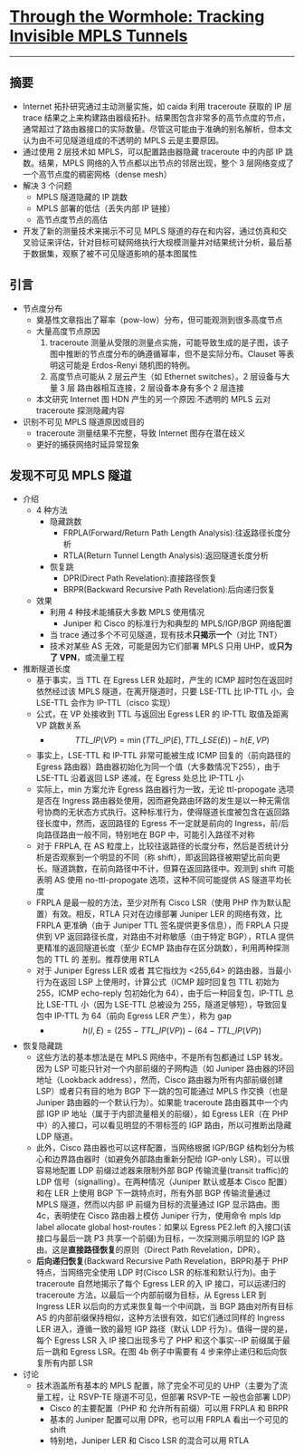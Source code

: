 # [Through the Wormhole: Tracking Invisible MPLS Tunnels](https://orbi.ulg.ac.be/bitstream/2268/214681/1/paper.pdf)
------

## 摘要
- Internet 拓扑研究通过主动测量实施，如 caida 利用 traceroute 获取的 IP 层 trace 结果之上来构建路由器级拓扑。结果图包含非常多的高节点度的节点，通常超过了路由器接口的实际数量。尽管这可能由于准确的别名解析，但本文认为由不可见隧道组成的不透明的 MPLS 云是主要原因。
- 通过使用 2 层技术如 MPLS，可以配置路由器隐藏 traceroute 中的内部 IP 跳数。结果，MPLS 网络的入节点都以出节点的邻居出现，整个 3 层网络变成了一个高节点度的稠密网格（dense mesh）
- 解决 3 个问题
	- MPLS 隧道隐藏的 IP 跳数
	- MPLS 部署的低估（丢失内部 IP 链接）
	- 高节点度节点的高估
- 开发了新的测量技术来揭示不可见 MPLS 隧道的存在和内容，通过仿真和交叉验证来评估，针对目标可疑网络执行大规模测量并对结果统计分析，最后基于数据集，观察了被不可见隧道影响的基本图属性 

## 引言
- 节点度分布
	- 奠基性文章指出了幂率（pow-low）分布，但可能观测到很多高度节点
	- 大量高度节点原因
		1. traceroute 测量从受限的测量点实施，可能导致生成的是子图，该子图中推断的节点度分布的确遵循幂率，但不是实际分布。Clauset 等表明这可能是 Erdos-Renyi 随机图的特例。
		2. 高度节点可能从 2 层云产生（如 Ethernet switches）。2 层设备与大量 3 层 路由器相互连接，2 层设备本身有多个 2 层连接
	- 本文研究 Internet 图 HDN 产生的另一个原因:不透明的 MPLS 云对 traceroute 探测隐藏内容
- 识别不可见 MPLS 隧道原因或目的
	- traceroute 测量结果不完整，导致 Internet 图存在潜在歧义
	- 更好的捕获网络时延异常现象

## 发现不可见 MPLS 隧道
- 介绍
	- 4 种方法
		- 隐藏跳数
			- FRPLA(Forward/Return Path Length Analysis):往返路径长度分析
			- RTLA(Return Tunnel Length Analysis):返回隧道长度分析
		- 恢复跳
			- DPR(Direct Path Revelation):直接路径恢复
			- BRPR(Backward Recursive Path Revelation):后向递归恢复
	- 效果
		- 利用 4 种技术能捕获大多数 MPLS 使用情况
			- Juniper 和 Cisco 的标准行为和典型的 MPLS/IGP/BGP 网络配置
		- 当 trace 通过多个不可见隧道，现有技术**只揭示一个**（对比 TNT）
		- 技术对某些 AS 无效，可能是因为它们部署 MPLS 只用 UHP，或**只为了 VPN**，或流量工程 
- 推断隧道长度
	- 基于事实，当 TTL 在 Egress LER 处超时，产生的 ICMP 超时包在返回时依然经过该 MPLS 隧道，在离开隧道时，只要 LSE-TTL 比 IP-TTL 小，会 LSE-TTL 会作为 IP-TTL（cisco 实现）
	- 公式，在 VP 处接收到 TTL 与返回出 Egress LER 的 IP-TTL 取值及距离 VP 跳数关系 
		- $$TTL\_{IP}(VP)=\min(TTL\_{IP}(E),TTL\_{LSE}(E))-h(E,VP)$$ 
  	- 事实上，LSE-TTL 和 IP-TTL 非常可能被生成 ICMP 回复的（前向路径的 Egress 路由器）路由器初始化为同一个值（大多数情况下255），由于 LSE-TTL 沿着返回 LSP 递减，在 Egress 处总比 IP-TTL 小
  	- 实际上，min 方案允许 Egress 路由器行为一致，无论 ttl-propogate 选项是否在 Ingress 路由器处使用，因而避免路由环路的发生是以一种无需信号协商的无状态方式执行。这种标准行为，使得隧道长度被包含在返回路径长度中，然而，返回路径的 Egress 不一定就是前向的 Ingress，前/后向路径路由一般不同，特别地在 BGP 中，可能引入路径不对称
  	- 对于 FRPLA, 在 AS 粒度上，比较往返路径的长度分布，然后是否统计分析是否观察到一个明显的不同（称 shift），即返回路径被期望比前向更长。隧道跳数，在前向路径中不计，但算在返回路径中。观测到 shift 可能表明 AS 使用 no-ttl-propogate 选项，这种不同可能提供 AS 隧道平均长度
  	- FRPLA 是最一般的方法，至少对所有 Cisco LSR（使用 PHP 作为默认配置）有效。相反，RTLA 只对在边缘部署 Juniper LER 的网络有效，比 FRPLA 更准确（由于 Juniper TTL 签名提供更多信息），而 FRPLA 只提供到 VP 返回路径长度，对路由不对称敏感（由于特定 BGP），RTLA 提供更精准的返回隧道长度（至少 ECMP 路由存在区分跳数），利用两种探测包的 TTL 的 差别。推荐使用 RTLA
  	- 对于 Juniper Egress LER 或者 其它指纹为 <255,64> 的路由器，当最小行为在返回 LSP 上使用时，计算公式（ICMP 超时回复包 TTL 初始为 255，ICMP echo-reply 包初始化为 64），由于后一种回复包，IP-TTL 总比 LSE-TTL 小（因为 LSE-TTL 总被设为 255，隧道足够短），导致回复包中 IP-TTL 为 64（前向 Egress LER 产生），称为 gap
  		-  $$h(I,E)=(255-TTL\_{IP}(VP))-(64-TTL\_{IP}(VP))$$
-  恢复隐藏跳
	- 这些方法的基本想法是在 MPLS 网络中，不是所有包都通过 LSP 转发。因为 LSP 可能只针对一个内部前缀的子网构造（如 Juniper 路由器的环回地址（Lookback address），然而，Cisco 路由器为所有内部前缀创建 LSP）或者只有目的地为 BGP 下一跳的包可能通过 MPLS 作交换（也是 Juniper 路由器的一个默认行为）。如果能 traceroute 路由器其中一个内部 IGP IP 地址（属于于内部流量相关的前缀），如 Egress LER（在 PHP 中）的入接口，可以看见明显的不带标签的 IGP 路由，所以可推断出隐藏 LDP 隧道。
	- 此外，Cisco 路由器也可以这样配置，当网络根据 IGP/BGP 结构划分为核心和边界路由器时（如避免外部路由重新分配给 IGP-only LSR）。可以很容易地配置 LDP 前缀过滤器来限制外部 BGP 传输流量(transit traffic)的 LDP 信号（signalling）。在两种情况（Juniper 默认或基本 Cisco 配置）和在 LER 上使用 BGP 下一跳特点时，所有外部 BGP 传输流量通过 MPLS 隧道，然而以内部 IP 前缀为目标的流量通过 IGP 显示路由。图4c，表明使在 Cisco 路由器上模仿 Juniper 行为，使用命令 mpls ldp label allocate global host-routes：如果以 Egress PE2.left 的入接口(该接口与最后一跳 P3 共享一个前缀)为目标，一次探测揭示明显的 IGP 路由。这是**直接路径恢复**的原则（Direct Path Revelation，DPR）。
	- **后向递归恢复**(Backward Recursive Path Revelation，BRPR)基于 PHP 特点，当网络完全使用 LDP 时(Cisco LSR 的标准和默认行为)。由于 traceroute 自然地揭示了每个 Egress LER 的入 IP 接口，可以运递归的 traceroute 方法，以最后一个内部前缀为目标，从 Egress LER 到 Ingress LER 以后向的方式来恢复每一个中间跳，当 BGP 路由对所有目标 AS 的内部前缀保持相似，这种方法很有效，如它们通过同样的 Ingress LER 进入，遵循一致的最短 IGP 路径（默认 LDP 行为）。值得一提的是，每个 Egress LSR 入 IP 接口出现多亏了 PHP 和这个事实--IP 前缀属于最后一跳和 Egress LSR。在图 4b 例子中需要有 4 步来停止递归和后向恢复所有内部 LSR
- 讨论
	- 技术涵盖所有基本的 MPLS 配置，除了完全不可见的 UHP（主要为了流量工程，让 RSVP-TE 隧道不可见，但部署 RSVP-TE 一般也会部署 LDP）
		- Cisco 的主要配置（PHP 和 允许所有前缀）可以用 FRPLA 和 BRPR
		- 基本的 Juniper 配置可以用 DPR，也可以用 FRPLA 看出一个可见的 shift
		- 特别地，Juniper LER 和 Cisco LSR 的混合可以用 RTLA 

	
